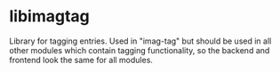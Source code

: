 # libimagtag

Library for tagging entries. Used in "imag-tag" but should be used in all other
modules which contain tagging functionality, so the backend and frontend look
the same for all modules.

